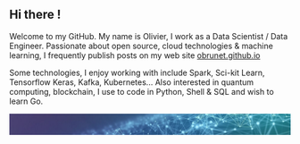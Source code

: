 ## Hi there !

Welcome to my GitHub. My name is Olivier, I work as a Data Scientist / Data Engineer. Passionate about open source, cloud technologies & machine learning, I frequently publish posts on my web site [obrunet.github.io](https://obrunet.github.io)

Some technologies, I enjoy working with include Spark, Sci-kit Learn, Tensorflow Keras, Kafka, Kubernetes...
Also interested in quantum computing, blockchain, I use to code in Python, Shell & SQL and wish to learn Go. 

<img src="https://github.com/obrunet/obrunet/blob/main/banner_ai.jpg"/>
